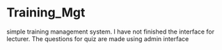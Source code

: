 # Training_Mgt
simple training management system. I have not finished the interface for lecturer. The questions for quiz are made using admin interface 
